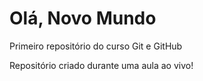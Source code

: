 # Olá, Novo Mundo
 Primeiro repositório do curso Git e GitHub

 Repositório criado durante uma aula ao vivo!

